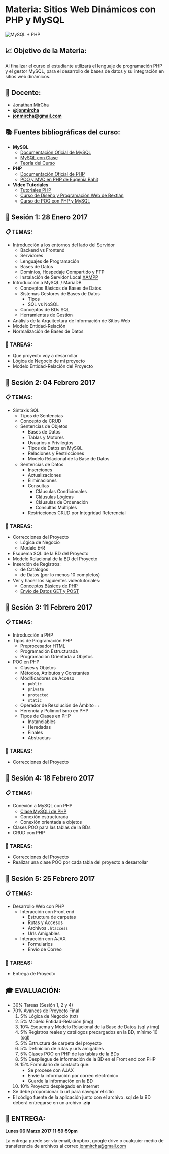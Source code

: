 # Materia: Sitios Web Dinámicos con PHP y MySQL

![MySQL + PHP](http://bextlan.com/img/para-cursos/poo-php-mysql.jpg)

## :chart_with_upwards_trend: Objetivo de la Materia:

Al finalizar el curso el estudiante utilizará el lenguaje de programación PHP y el gestor MySQL, para el desarrollo de bases de datos y su integración en sitios web dinámicos.

## :bow: Docente:

* [Jonathan MirCha](http://jonmircha.com)
* **[@jonmircha](https://twitter.com/jonmircha)**
* **[jonmircha@gmail.com](mailto:jonmircha@gmail.com)**

## :books: Fuentes bibliográficas del curso:

* **MySQL**
	* [Documentación Oficial de MySQL](http://dev.mysql.com/doc/)
	* [MySQL con Clase](http://mysql.conclase.net/curso/index.php)
	* [Teoría del Curso](./teoria-mysql.md)
* **PHP**
	* [Documentación Oficial de PHP](http://php.net/manual/es/)
	* [POO y MVC en PHP de Eugenia Bahit](http://www.etnassoft.com/biblioteca/poo-y-mvc-en-php/)
* **Video Tutoriales**
	* [Tutoriales PHP](http://bextlan.com/tutoriales/php/)
	* [Curso de Diseño y Programación Web de Bextlán](http://bextlan.com/cursos/web/)
	* [Curso de POO con PHP y MySQL](http://bextlan.com/cursos/poo-php-mysql/)


## :school: Sesión 1: 28 Enero 2017

### :clipboard: TEMAS:

* Introducción a los entornos del lado del Servidor
	* Backend vs Frontend
	* Servidores
	* Lenguajes de Programación
	* Bases de Datos
	* Dominios, Hospedaje Compartido y FTP
	* Instalación de Servidor Local [XAMPP](https://www.apachefriends.org/es/index.html)
* Introducción a MySQL / MariaDB
	* Conceptos Básicos de Bases de Datos
	* Sistemas Gestores de Bases de Datos
		* Tipos
		* SQL vs NoSQL
	* Conceptos de BDs SQL
	* Herramientas de Gestión
* Análisis de la Arquitectura de Información de Sitios Web
* Modelo Entidad-Relación
* Normalización de Bases de Datos

### :pencil: TAREAS:

* Que proyecto voy a desarrollar
* Lógica de Negocio de mi proyecto
* Modelo Entidad-Relación del Proyecto


## :school: Sesión 2: 04 Febrero 2017

### :clipboard: TEMAS:

* Sintaxis SQL
	* Tipos de Sentencias
	* Concepto de CRUD
	* Sentencias de Objetos
		* Bases de Datos
		* Tablas y Motores
		* Usuarios y Privilegios
		* Tipos de Datos en MySQL
		* Relaciones y Restricciones
		* Modelo Relacional de la Base de Datos
	* Sentencias de Datos
		* Inserciones
		* Actualizaciones
		* Eliminaciones
		* Consultas
			* Cláusulas Condicionales
			* Cláusulas Lógicas
			* Cláusulas de Ordenación
			* Consultas Múltiples
		* Restricciones CRUD por Integridad Referencial

### :pencil: TAREAS:

* Correcciones del Proyecto
	* Lógica de Negocio
	* Modelo E-R
* Esquema SQL de la BD del Proyecto
* Modelo Relacional de la BD del Proyecto
* Inserción de Registros:
	* de Catálogos
	* de Datos (por lo menos 10 completos)
* Ver y hacer los siguientes videotutoriales:
	* [Conceptos Básicos de PHP](https://www.youtube.com/watch?v=9VyLJy6tNgI&index=2&list=PL469D93BF3AE1F84F)	
	* [Envío de Datos GET y POST](https://www.youtube.com/watch?v=uxi5zaqs_yc&index=3&list=PL469D93BF3AE1F84F)


## :school: Sesión 3: 11 Febrero 2017

### :clipboard: TEMAS: 

* Introducción a PHP
* Tipos de Programación PHP
	* Preprocesador HTML
	* Programación Estructurada
	* Programación Orientada a Objetos
* POO en PHP
	* Clases y Objetos
	* Métodos, Atributos y Constantes
	* Modificadores de Acceso
		* `public`
		* `private`
		* `protected`
		* `static`
	* Operador de Resolución de Ámbito `::`
	* Herencia y Polimorfismo en PHP
	* Tipos de Clases en PHP
		* Instanciables
		* Heredadas
		* Finales
		* Abstractas

### :pencil: TAREAS:

* Correcciones del Proyecto


## :school: Sesión 4: 18 Febrero 2017

### :clipboard: TEMAS:

* Conexión a MySQL con PHP
	* [Clase MySQLi de PHP](http://php.net/manual/es/class.mysqli.php)
	* Conexión estructurada
	* Conexión orientada a objetos
* Clases POO para las tablas de la BDs
* CRUD con PHP

### :pencil: TAREAS:

* Correcciones del Proyecto
* Realizar una clase POO por cada tabla del proyecto a desarrollar


## :school: Sesión 5: 25 Febrero 2017

### :clipboard: TEMAS:

* Desarrollo Web con PHP
	* Interacción con Front end
		* Estructura de carpetas
		* Rutas y Accesos
		* Archivos `.htaccess`
		* Urls Amigables
	* Interacción con AJAX
		* Formularios
		* Envío de Correo

### :pencil: TAREAS:

* Entrega de Proyecto


## :mortar_board: EVALUACIÓN:

* 30% Tareas (Sesión 1, 2 y 4)
* 70% Avances de Proyecto Final
	1. 5% Lógica de Negocio (txt)
	1. 5% Modelo Entidad-Relación (img)
	1. 10% Esquema y Modelo Relacional de la Base de Datos (sql y img)
	1. 5% Registros reales y catálogos precargados en la BD, mínimo 10 (sql)
	1. 5% Estructura de carpeta del proyecto
	1. 5% Definición de rutas y urls amigables
	1. 5%  Clases POO en PHP de las tablas de la BDs
	1. 5% Despliegue de información de la BD en el Front end con PHP
	1. 15% Formulario de contacto que: 
		* Se procese con AJAX
		* Envíe la información por correo electrónico
		* Guarde la información en la BD
	1. 10% Proyecto desplegado en Internet
* Se debe proporcionar la url para navegar el sitio
* El código fuente de la aplicación junto con el archivo .sql de la BD deberá entregarse en un archivo **.zip**


## :date: ENTREGA:

**Lunes 06 Marzo 2017 11:59:59pm**

La entrega puede ser vía email, dropbox, google drive o cualquier medio de transferencia de archivos al correo jonmircha@gmail.com